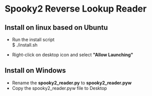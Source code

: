 # Spooky2 Reverse Lookup Reader

## Install on linux based on Ubuntu
- Run the install script</br>
$ ./install.sh

- Right-click on desktop icon and select <b>"Allow Launching"</b>


## Install on Windows
- Rename the <b>spooky2_reader.py</b> to <b>spooky2_reader.pyw</b>
- Copy the spooky2_reader.pyw file to Desktop
